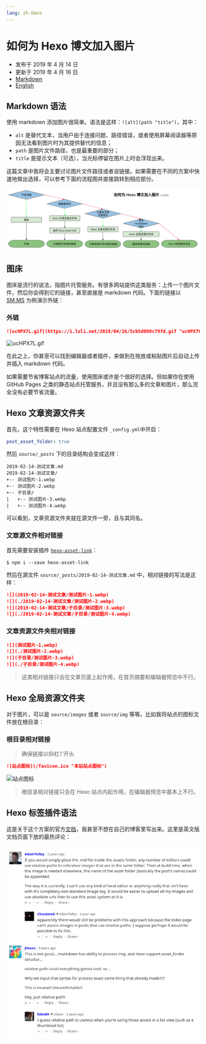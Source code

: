 ```yaml
---
lang: zh-Hans
---
```


# 如何为 Hexo 博文加入图片

- 发布于 2019 年 4 月 14 日
- 更新于 2019 年 4 月 16 日
- [Markdown][raw]
- [English][en]

[raw]: https://raw.githubusercontent.com/liolok/liolok.com/master/zhs/how-to-add-image-to-hexo-blog-post/index.md
[en]: https://liolok.com/how-to-add-image-to-hexo-blog-post

## Markdown 语法

使用 markdown 添加图片很简单。语法是这样：`![alt](path "title")`，其中：

- `alt` 是替代文本，当用户由于连接问题、路径错误，或者使用屏幕阅读器等原因无法看到图片时为其提供替代的信息；
- `path` 是图片文件路径，也是最重要的部分；
- `title` 是提示文本（可选），当光标停留在图片上时会浮现出来。

这篇文章中我将会主要讨论图片文件路径或者说链接。如果需要在不同的方案中快速地做出选择，可以参考下面的流程图并直接跳转到相应部分。

![快速选择](./quick-choice.webp "快速选择一个方案")

## 图床

图床是流行的说法，指图片托管服务。有很多网站提供这类服务：上传一个图片文件，然后你会得到它的链接，甚至直接是 markdown 代码。下面的链接以 [SM.MS][smms] 为例演示外链：

[smms]: https://sm.ms/ "Simple Free Image Hosting - SM.MS - Simple Free Image Hosting"

### 外链

```md
![ucHPX7L.gif](https://i.loli.net/2019/04/16/5cb5d080c79fd.gif "ucHPX7L.gif from Imgur")
```

![ucHPX7L.gif](https://i.loli.net/2019/04/16/5cb5d080c79fd.gif "ucHPX7L.gif from Imgur")

在此之上，你甚至可以找到编辑器或者插件，来做到在拖放或粘贴图片后自动上传并插入 markdown 代码。

如果需要节省博客站点的流量，使用图床或许是个很好的选择。但如果你在使用 GitHub Pages 之类的静态站点托管服务，并且没有那么多的文章和图片，那么完全没有必要节省流量。

## Hexo 文章资源文件夹

首先，这个特性需要在 Hexo 站点配置文件 `_config.yml`中开启：

```yml
post_asset_folder: true
```

然后 `source/_posts` 下的目录结构会变成这样：

```
2019-02-14-测试文章.md
2019-02-14-测试文章/
+-- 测试图片-1.webp
+-- 测试图片-2.webp
+-- 子目录/
|   +-- 测试图片-3.webp
|   +-- 测试图片-4.webp
```

可以看到，文章资源文件夹就在源文件一旁，且与其同名。

### 文章源文件相对链接

首先需要安装插件 [`hexo-asset-link`](https://www.npmjs.com/package/hexo-asset-link)：

```shell
$ npm i --save hexo-asset-link
```

然后在源文件 `source/_posts/2019-02-14-测试文章.md` 中，相对链接的写法是这样：

```md
![](2019-02-14-测试文章/测试图片-1.webp)
![](./2019-02-14-测试文章/测试图片-2.webp)
![](2019-02-14-测试文章/子目录/测试图片-3.webp)
![](./2019-02-14-测试文章/子目录/测试图片-4.webp)
```

### 文章资源文件夹相对链接

```md
![](测试图片-1.webp)
![](./测试图片-2.webp)
![](子目录/测试图片-3.webp)
![](./子目录/测试图片-4.webp)
```

> 这类相对链接只会在文章页面上起作用，在首页摘要和编辑器预览中不行。

## Hexo 全局资源文件夹

对于图片，可以是 `source/images` 或者 `source/img` 等等。比如我将站点的图标文件放在根目录：

### 根目录相对链接

> 确保链接以斜杠‘/’开头

```md
![站点图标](/favicon.ico "本站站点图标")
```

![站点图标](/favicon.ico "本站站点图标")

> 根目录相对链接只会在 Hexo 站点内起作用，在编辑器预览中基本上不行。

## Hexo 标签插件语法

这是关于这个方案的官方[文档](https://hexo.io/zh-cn/docs/asset-folders.html#相对路径引用的标签插件 "相对路径引用的标签插件")，我甚至不想在自己的博客里写出来。这里是英文版文档页面下放的最热评论：

![关于标签插件语法的最热评论](../../how-to-add-image-to-hexo-blog-post/top-commets-of-tag-syntax.webp "关于标签插件语法的最热评论")
